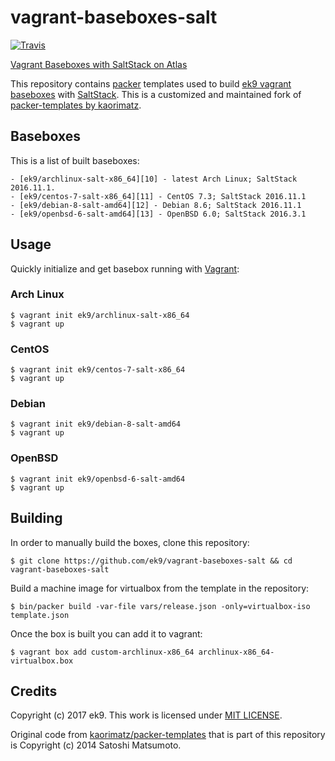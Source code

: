 # vagrant-baseboxes-salt

[![Travis](https://img.shields.io/travis/ek9/vagrant-baseboxes-salt.svg?style=flat-square)](https://travis-ci.org/ek9/vagrant-baseboxes-salt)

[Vagrant Baseboxes with SaltStack on Atlas][0]

This repository contains [packer][1] templates used to build [ek9 vagrant
baseboxes][0] with [SaltStack][2]. This is a customized and maintained fork of
[packer-templates by kaorimatz][3].

## Baseboxes

This is a list of built baseboxes:

    - [ek9/archlinux-salt-x86_64][10] - latest Arch Linux; SaltStack 2016.11.1.
    - [ek9/centos-7-salt-x86_64][11] - CentOS 7.3; SaltStack 2016.11.1
    - [ek9/debian-8-salt-amd64][12] - Debian 8.6; SaltStack 2016.11.1
    - [ek9/openbsd-6-salt-amd64][13] - OpenBSD 6.0; SaltStack 2016.3.1

## Usage

Quickly initialize and get basebox running with [Vagrant][4]:

### Arch Linux

    $ vagrant init ek9/archlinux-salt-x86_64
    $ vagrant up

### CentOS

    $ vagrant init ek9/centos-7-salt-x86_64
    $ vagrant up

### Debian

    $ vagrant init ek9/debian-8-salt-amd64
    $ vagrant up

### OpenBSD

    $ vagrant init ek9/openbsd-6-salt-amd64
    $ vagrant up

## Building

In order to manually build the boxes, clone this repository:

    $ git clone https://github.com/ek9/vagrant-baseboxes-salt && cd vagrant-baseboxes-salt

Build a machine image for virtualbox from the template in the repository:

    $ bin/packer build -var-file vars/release.json -only=virtualbox-iso template.json

Once the box is built you can add it to vagrant:

    $ vagrant box add custom-archlinux-x86_64 archlinux-x86_64-virtualbox.box

## Credits

Copyright (c) 2017 ek9. This work is licensed under [MIT LICENSE](LICENSE).

Original code from [kaorimatz/packer-templates][3] that is part of this
repository is Copyright (c) 2014 Satoshi Matsumoto.


[0]: https://atlas.hashicorp.com/ek9
[1]: https://www.packer.io
[2]: https://www.saltstack.com
[3]: https://github.com/kaorimatz/packer-templates
[4]: https://www.vagrantup.com
[10]: https://atlas.hashicorp.com/ek9/boxes/archlinux-salt-x86_64
[11]: https://atlas.hashicorp.com/ek9/boxes/centos-7-salt-x86_64
[12]: https://atlas.hashicorp.com/ek9/boxes/debian-8-salt-amd64
[13]: https://atlas.hashicorp.com/ek9/boxes/openbsd-6-salt-amd64


